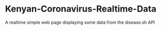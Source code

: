 # Kenyan-Coronavirus-Realtime-Data
A realtime simple web page displaying some data from the disease.sh API
